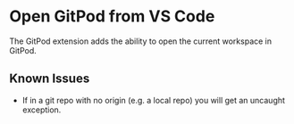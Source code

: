 # Open GitPod from VS Code

The GitPod extension adds the ability to open the current workspace in GitPod.

## Known Issues

- If in a git repo with no origin (e.g. a local repo) you will get an uncaught exception.
